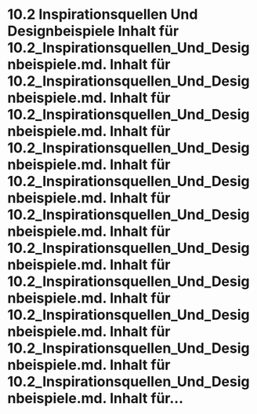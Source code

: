 # 10.2 Inspirationsquellen Und Designbeispiele Inhalt für 10.2_Inspirationsquellen_Und_Designbeispiele.md. Inhalt für 10.2_Inspirationsquellen_Und_Designbeispiele.md. Inhalt für 10.2_Inspirationsquellen_Und_Designbeispiele.md. Inhalt für 10.2_Inspirationsquellen_Und_Designbeispiele.md. Inhalt für 10.2_Inspirationsquellen_Und_Designbeispiele.md. Inhalt für 10.2_Inspirationsquellen_Und_Designbeispiele.md. Inhalt für 10.2_Inspirationsquellen_Und_Designbeispiele.md. Inhalt für 10.2_Inspirationsquellen_Und_Designbeispiele.md. Inhalt für 10.2_Inspirationsquellen_Und_Designbeispiele.md. Inhalt für 10.2_Inspirationsquellen_Und_Designbeispiele.md. Inhalt für 10.2_Inspirationsquellen_Und_Designbeispiele.md. Inhalt für...